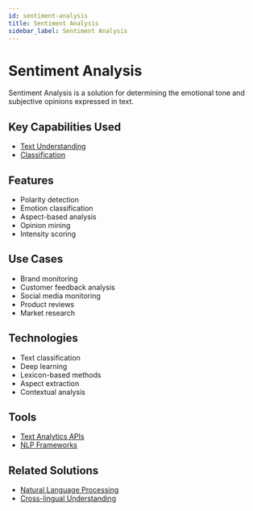 ```yaml
---
id: sentiment-analysis
title: Sentiment Analysis
sidebar_label: Sentiment Analysis
---
```


# Sentiment Analysis

Sentiment Analysis is a solution for determining the emotional tone and subjective opinions expressed in text.

## Key Capabilities Used

- [Text Understanding](../capabilities/text-understanding)
- [Classification](../capabilities/classification)

## Features

- Polarity detection
- Emotion classification
- Aspect-based analysis
- Opinion mining
- Intensity scoring

## Use Cases

- Brand monitoring
- Customer feedback analysis
- Social media monitoring
- Product reviews
- Market research

## Technologies

- Text classification
- Deep learning
- Lexicon-based methods
- Aspect extraction
- Contextual analysis

## Tools

- [Text Analytics APIs](../05-tools/text-analytics-apis)
- [NLP Frameworks](../05-tools/nlp-frameworks)

## Related Solutions

- [Natural Language Processing](./natural-language-processing)
- [Cross-lingual Understanding](./cross-lingual-understanding)
